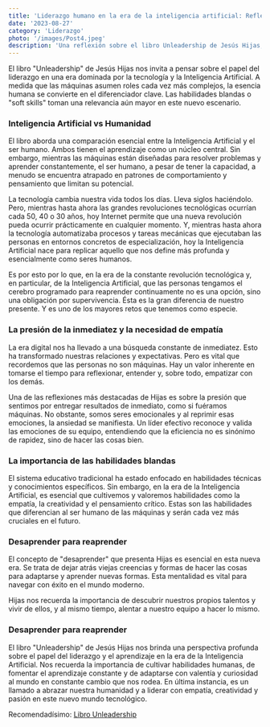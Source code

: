 ```yaml
---
title: 'Liderazgo humano en la era de la inteligencia artificial: Reflexiones sobre "Unleadership" de Jesús Hijas'
date: '2023-08-27'
category: 'Liderazgo'
photo: '/images/Post4.jpeg'
description: 'Una reflexión sobre el libro Unleadership de Jesús Hijas, donde nos invita a reimaginar el liderazgo en un mundo dominado por la inteligencia artificial. Al abrazar nuestra humanidad y equilibrarla con la tecnología, podemos ser líderes más efectivos, compasivos y conectados.'
---
```


El libro "Unleadership" de Jesús Hijas nos invita a pensar sobre el papel del liderazgo en una era dominada por la tecnología y la Inteligencia Artificial. A medida que las máquinas asumen roles cada vez más complejos, la esencia humana se convierte en el diferenciador clave. Las habilidades blandas o "soft skills" toman una relevancia aún mayor en este nuevo escenario.

### Inteligencia Artificial vs Humanidad

El libro aborda una comparación esencial entre la Inteligencia Artificial y el ser humano. Ambos tienen el aprendizaje como un núcleo central. Sin embargo, mientras las máquinas están diseñadas para resolver problemas y aprender constantemente, el ser humano, a pesar de tener la capacidad, a menudo se encuentra atrapado en patrones de comportamiento y pensamiento que limitan su potencial.

La tecnología cambia nuestra vida todos los días. Lleva siglos haciéndolo. Pero, mientras hasta ahora las grandes revoluciones tecnológicas ocurrían cada 50, 40 o 30 años, hoy Internet permite que una nueva revolución pueda ocurrir prácticamente en cualquier momento. Y, mientras hasta ahora la tecnología automatizaba procesos y tareas mecánicas que ejecutaban las personas en entornos concretos de especialización, hoy la Inteligencia Artificial nace para replicar aquello que nos define más profunda y esencialmente como seres humanos. 

Es por esto por lo que, en la era de la constante revolución tecnológica y, en particular, de la Inteligencia Artificial, que las personas tengamos el cerebro programado para reaprender continuamente no es una opción, sino una obligación por supervivencia. Ésta es la gran diferencia de nuestro presente. Y es uno de los mayores retos que tenemos como especie.



### La presión de la inmediatez y la necesidad de empatía

La era digital nos ha llevado a una búsqueda constante de inmediatez. Esto ha transformado nuestras relaciones y expectativas. Pero es vital que recordemos que las personas no son máquinas. Hay un valor inherente en tomarse el tiempo para reflexionar, entender y, sobre todo, empatizar con los demás.

Una de las reflexiones más destacadas de Hijas es sobre la presión que sentimos por entregar resultados de inmediato, como si fuéramos máquinas. No obstante, somos seres emocionales y al reprimir esas emociones, la ansiedad se manifiesta. Un líder efectivo reconoce y valida las emociones de su equipo, entendiendo que la eficiencia no es sinónimo de rapidez, sino de hacer las cosas bien.

### La importancia de las habilidades blandas

El sistema educativo tradicional ha estado enfocado en habilidades técnicas y conocimientos específicos. Sin embargo, en la era de la Inteligencia Artificial, es esencial que cultivemos y valoremos habilidades como la empatía, la creatividad y el pensamiento crítico. Estas son las habilidades que diferencian al ser humano de las máquinas y serán cada vez más cruciales en el futuro.

### Desaprender para reaprender

El concepto de "desaprender" que presenta Hijas es esencial en esta nueva era. Se trata de dejar atrás viejas creencias y formas de hacer las cosas para adaptarse y aprender nuevas formas. Esta mentalidad es vital para navegar con éxito en el mundo moderno.

Hijas nos recuerda la importancia de descubrir nuestros propios talentos y vivir de ellos, y al mismo tiempo, alentar a nuestro equipo a hacer lo mismo.

### Desaprender para reaprender

El libro "Unleadership" de Jesús Hijas nos brinda una perspectiva profunda sobre el papel del liderazgo y el aprendizaje en la era de la Inteligencia Artificial. Nos recuerda la importancia de cultivar habilidades humanas, de fomentar el aprendizaje constante y de adaptarse con valentía y curiosidad al mundo en constante cambio que nos rodea. En última instancia, es un llamado a abrazar nuestra humanidad y a liderar con empatía, creatividad y pasión en este nuevo mundo tecnológico.

Recomendadísimo: [Libro Unleadership](https://www.amazon.es/Unleadership-Liderazgo-tiempos-Inteligencia-Artificial/dp/1793164037/ref=sr_1_1?__mk_es_ES=%C3%85M%C3%85%C5%BD%C3%95%C3%91&crid=1KNRVIDBP7OE9&keywords=unleadership+jesus+hijas&qid=1694368677&s=books&sprefix=unleadership+jesus+hijas%2Cstripbooks%2C105&sr=1-1)